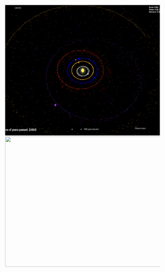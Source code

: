 <!--<img src = moments/year_t_42161_0.png width="400" height="400">-->

<img src = moments/ui.png width="650" height="425">
<img src = finish/ui.png width="650" height="425">


<!--# 🪐 Planet-Inator: Simulate Orbital Chaos

>> *"Curse you, Doofenshmirtz! You broke the Solar System!"*

Planet-Inator is a real-time, interactive orbital simulator that lets users introduce a new planet — **Doof’s Planet** — into the early Solar System and visualize how it destabilizes or survives across billions of years.


---

## Core Idea



---

## 🚀 Features

- 🌍 **Accurate Planetary Initialization**  
  Real orbital parameters for all 8 planets, derived from NASA JPL and Horizons.

- 🧠 **Fully Interactive Pygame GUI**  
  Customize "Doof's Planet" (mass, eccentricity, inclination, etc.) with live sliders and inputs.

- ⏱️ **Fast-forward Through Time**  
  Adjustable simulation speed: simulate hundreds of years per second.

- 🧮 **N-body Physics with REBOUND**  
  Uses `whfast`, a symplectic integrator optimized for long-term simulations of planetary orbits.

- 🌌 **Dynamic Visualization**  
  Real-time rendering of orbits with zoom, pause, and starfield toggle.

- 💥 **Scientific Legitimacy**  
  Grounded in long-term stability studies of our Solar System. This isn’t just a space toy — it’s a physics lab in disguise.

---

## 🧑‍🔬 Scientific Background

- Based on chaos theory in celestial mechanics: even small perturbations can destroy the Solar System over millions of years.
- Doof’s Planet is designed to **maximize orbital instability**:
  - 400 Earth masses (bigger than Jupiter)
  - Semi-major axis: 3.3 AU (between Mars and Jupiter)
  - High eccentricity and inclination to promote orbital crossings and resonance disruptions

- Professional simulations (Laskar 2008, Levison et al. 2011, Batygin & Laughlin 2015) show that introducing new planets — even small ones — can result in planetary ejections, collisions, or chaotic long-term drift.

---

## 📁 Project Structure

| File | Description |
|------|-------------|
| `sim.py` | Initializes the simulation using REBOUND. Includes all 8 planets + Doof’s Planet |
| `controllers.py` | Interactive GUI built with `pygame_gui`, sliders for Doof's parameters |
| `render.py` | Visualization logic: drawing orbits, handling frame updates |
| `gui/theme.json` | Custom UI theme for the GUI controls |

---

## 🛠 Setup Instructions

1. **Clone the repo**  
   ```bash
   git clone https://github.com/disgruntled-penguin/planet-inator
   cd planet-inator



-->
